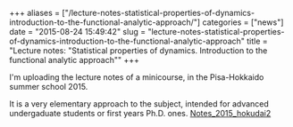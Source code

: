 +++
aliases = ["/lecture-notes-statistical-properties-of-dynamics-introduction-to-the-functional-analytic-approach/"]
categories = ["news"]
date = "2015-08-24 15:49:42"
slug = "lecture-notes-statistical-properties-of-dynamics-introduction-to-the-functional-analytic-approach"
title = "Lecture notes: \"Statistical properties of dynamics. Introduction to the functional analytic approach\""
+++

I'm uploading the lecture notes of a minicourse, in the Pisa-Hokkaido
summer school 2015.

It is a very elementary approach to the subject, intended for advanced
undergaduate students or first years Ph.D. ones.
[Notes\_2015\_hokudai2](https://www.dinamici.org/wp-content/uploads/2015/08/Notes_2015_hokudai2.pdf)
